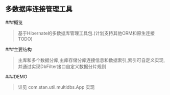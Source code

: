 

多数据库连接管理工具
-----------------------------------------
	
	
###概览

>基于Hibernate的多数据库管理工具包.(计划支持其他ORM和原生连接 TODO)
	
	
	
###主要结构

>主库和多个数据分库,主库存储分库连接信息和数据索引,索引可自定义实现,并通过实现DbFilter接口自定义数据分片规则
	
	
	
###DEMO

>详见 com.stan.util.multidbs.App 实现
	